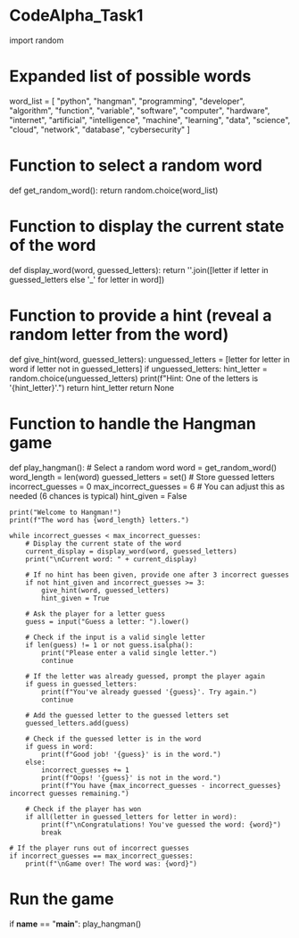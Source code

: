 # CodeAlpha_Task1
import random

# Expanded list of possible words
word_list = [
    "python", "hangman", "programming", "developer", "algorithm",
    "function", "variable", "software", "computer", "hardware",
    "internet", "artificial", "intelligence", "machine", "learning",
    "data", "science", "cloud", "network", "database", "cybersecurity"
]


# Function to select a random word
def get_random_word():
    return random.choice(word_list)


# Function to display the current state of the word
def display_word(word, guessed_letters):
    return ''.join([letter if letter in guessed_letters else '_' for letter in word])


# Function to provide a hint (reveal a random letter from the word)
def give_hint(word, guessed_letters):
    unguessed_letters = [letter for letter in word if letter not in guessed_letters]
    if unguessed_letters:
        hint_letter = random.choice(unguessed_letters)
        print(f"Hint: One of the letters is '{hint_letter}'.")
        return hint_letter
    return None


# Function to handle the Hangman game
def play_hangman():
    # Select a random word
    word = get_random_word()
    word_length = len(word)
    guessed_letters = set()  # Store guessed letters
    incorrect_guesses = 0
    max_incorrect_guesses = 6  # You can adjust this as needed (6 chances is typical)
    hint_given = False

    print("Welcome to Hangman!")
    print(f"The word has {word_length} letters.")

    while incorrect_guesses < max_incorrect_guesses:
        # Display the current state of the word
        current_display = display_word(word, guessed_letters)
        print("\nCurrent word: " + current_display)

        # If no hint has been given, provide one after 3 incorrect guesses
        if not hint_given and incorrect_guesses >= 3:
            give_hint(word, guessed_letters)
            hint_given = True

        # Ask the player for a letter guess
        guess = input("Guess a letter: ").lower()

        # Check if the input is a valid single letter
        if len(guess) != 1 or not guess.isalpha():
            print("Please enter a valid single letter.")
            continue

        # If the letter was already guessed, prompt the player again
        if guess in guessed_letters:
            print(f"You've already guessed '{guess}'. Try again.")
            continue

        # Add the guessed letter to the guessed letters set
        guessed_letters.add(guess)

        # Check if the guessed letter is in the word
        if guess in word:
            print(f"Good job! '{guess}' is in the word.")
        else:
            incorrect_guesses += 1
            print(f"Oops! '{guess}' is not in the word.")
            print(f"You have {max_incorrect_guesses - incorrect_guesses} incorrect guesses remaining.")

        # Check if the player has won
        if all(letter in guessed_letters for letter in word):
            print(f"\nCongratulations! You've guessed the word: {word}")
            break

    # If the player runs out of incorrect guesses
    if incorrect_guesses == max_incorrect_guesses:
        print(f"\nGame over! The word was: {word}")


# Run the game
if __name__ == "__main__":
    play_hangman()
